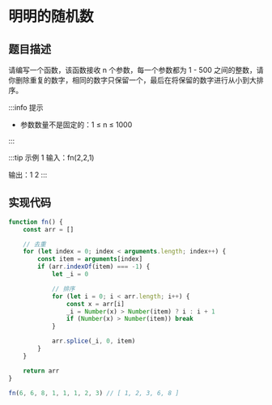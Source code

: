 <script lang="ts" setup>
import { loginRead } from '@/utils/login-read'
loginRead('n10017')
</script>

# 明明的随机数

<ClientOnly><AppRead code="n10017" /></ClientOnly>

## 题目描述

请编写一个函数，该函数接收 n 个参数，每一个参数都为 1 - 500 之间的整数，请你删除重复的数字，相同的数字只保留一个，最后在将保留的数字进行从小到大排序。

:::info 提示

-   参数数量不是固定的：1 ≤ n ≤ 1000

:::

:::tip 示例 1
输入：fn(2,2,1)

输出：1 2
:::

## 实现代码

```javascript
function fn() {
    const arr = []

    // 去重
    for (let index = 0; index < arguments.length; index++) {
        const item = arguments[index]
        if (arr.indexOf(item) === -1) {
            let _i = 0

            // 排序
            for (let i = 0; i < arr.length; i++) {
                const x = arr[i]
                _i = Number(x) > Number(item) ? i : i + 1
                if (Number(x) > Number(item)) break
            }

            arr.splice(_i, 0, item)
        }
    }

    return arr
}

fn(6, 6, 8, 1, 1, 1, 2, 3) // [ 1, 2, 3, 6, 8 ]
```
